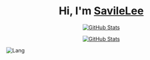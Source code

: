 <p>
  <h1 align="center">
    <b>Hi, I'm <a href="https://dreamstart.site">SavileLee</a>  </b>
  </h1>
</p>

<p align="center">
  <a href="https://github.com/SavileLee">
    <img alt="GitHub Stats" src="https://github-readme-stats.vercel.app/api?username=SavileLee&hide=issues&hide_title=true&include_all_commits=true&bg_color=30,e96443,904e95&title_color=fff&text_color=fff" />
    </a>
</p>

<p align="center">
  <a href="https://github.com/SavileLee">
    <img alt="GitHub Stats" src="https://github-readme-stats.vercel.app/api/top-langs/?username=SavileLee&exclude_repo=sakura_kernel_xiaomi_sdm845,SticKernel_sdm845&layout=compact&title_color=FB7299" />
    </a>
</p>



![Lang](https://github-readme-stats.vercel.app/api/top-langs/?username=AkinoKaede&exclude_repo=sakura_kernel_xiaomi_sdm845,SticKernel_sdm845&layout=compact&title_color=FB7299)  
